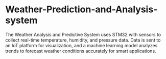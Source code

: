# Weather-Prediction-and-Analysis-system
The Weather Analysis and Predictive System uses STM32 with sensors to collect real-time temperature, humidity, and pressure data. Data is sent to an IoT platform for visualization, and a machine learning model analyzes trends to forecast weather conditions accurately for smart applications.
